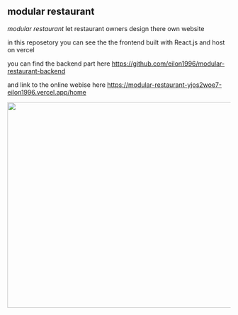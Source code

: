## modular restaurant 

*modular restaurant* let restaurant owners design there own website  

in this reposetory you can see the the frontend built with React.js and host on vercel

you can find the backend part here https://github.com/eilon1996/modular-restaurant-backend

and link to the online webise here https://modular-restaurant-yjos2woe7-eilon1996.vercel.app/home



<img src="https://github.com/eilon1996/modular-restaurant-frontend/blob/master/stock.png" width="532" height="466"/>